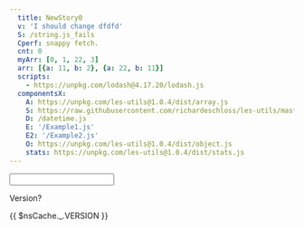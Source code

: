 ```yaml
---
  title: NewStory0
  v: 'I should change dfdfd'
  S: /string.js_fails
  Cperf: snappy fetch.
  cnt: 0
  myArr: [0, 1, 22, 3]
  arr: [{a: 11, b: 2}, {a: 22, b: 11}]
  scripts:
    - https://unpkg.com/lodash@4.17.20/lodash.js
  componentsX:
    A: https://unpkg.com/les-utils@1.0.4/dist/array.js
    S: https://raw.githubusercontent.com/richardeschloss/les-utils/master/dist/string.js
    D: /datetime.js    
    E: '/Example1.js'
    E2: '/Example2.js'
    O: https://unpkg.com/les-utils@1.0.4/dist/object.js
    stats: https://unpkg.com/les-utils@1.0.4/dist/stats.js
---
```


<input type="number" v-model="cnt"/>

Version?

<div v-if="$nsCache && $nsCache._">{{ $nsCache._.VERSION }}</div>
